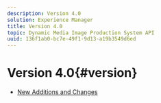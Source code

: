 ```yaml
---
description: Version 4.0
solution: Experience Manager
title: Version 4.0
topic: Dynamic Media Image Production System API
uuid: 136f1ab0-bc7e-49f1-9d13-a19b3549d6ed
---
```


# Version 4.0{#version}

* [New Additions and Changes](r-4-0-new.md)

